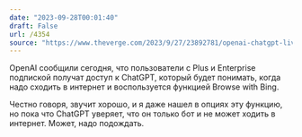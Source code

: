 ```yaml
---
date: "2023-09-28T00:01:40"
draft: False
url: /4354
source: "https://www.theverge.com/2023/9/27/23892781/openai-chatgpt-live-web-results-browse-with-bing"
---
```


OpenAI сообщили сегодня, что пользователи с Plus и Enterprise подпиской получат доступ к ChatGPT, который будет понимать, когда надо сходить в интернет и воспользуется функцией Browse with Bing.

Честно говоря, звучит хорошо, и я даже нашел в опциях эту функцию, но пока что ChatGPT уверяет, что он только бот и не может ходить в интернет. Может, надо подождать.
